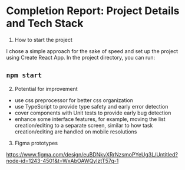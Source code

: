 # Completion Report: Project Details and Tech Stack

1. How to start the project

I chose a simple approach for the sake of speed and set up the project using Create React App.
In the project directory, you can run:

## `npm start`

2. Potential for improvement

- use css preprocessor for better css organization
- use TypeScript to provide type safety and early error detection
- cover components with Unit tests to provide early bug detection
- enhance some interface features, for example, moving the list creation/editing to a separate screen, similar to how task creation/editing are handled on mobile resolutions

3. Figma prototypes

https://www.figma.com/design/euBDNkvXRrNzsmoPYeUg3L/Untitled?node-id=1243-4501&t=WxAbOAWQyIztT57q-1
